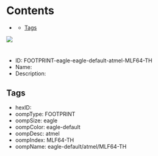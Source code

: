 



Contents
========

* [](#)
	* [Tags](#tags)
  
![][im]
# 

- ID: FOOTPRINT-eagle-eagle-default-atmel-MLF64-TH
- Name: 
- Description: 

## Tags

- hexID: 
- oompType: FOOTPRINT
- oompSize: eagle
- oompColor: eagle-default
- oompDesc: atmel
- oompIndex: MLF64-TH
- oompName: eagle-default/atmel/MLF64-TH



[im]: image.png

